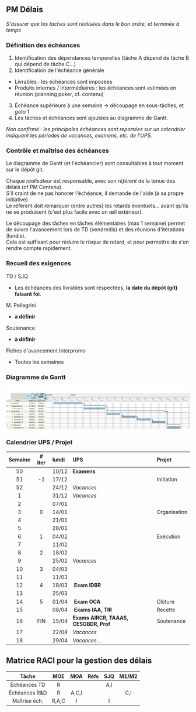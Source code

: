 

## PM Délais

*S'assurer que les taches sont réalisées dans le bon ordre, et terminée à temps*

### Définition des échéances

1. Identification des dépendances temporelles (tâche A dépend de tâche B qui dépend de tâche C...)
2. Identification de l'échéance générale
  - Livrables : les échéances sont imposées
  - Produits internes / intermédiaires : les échéances sont estimées en réunion (planning poker, cf. contenu)
3. Échéance supérieure à une semaine -> découpage en sous-tâches, et *goto 1*
4. Les tâches et échéances sont ajoutées au diagramme de Gantt.

*Non confirmé : les principales échéances sont reportées sur un calendrier indiquant les périodes de vacances, examens, etc. de l'UPS.*


### Contrôle et maîtrise des échéances

Le diagramme de Gantt (et l'échéancier) sont consultables à tout moment sur le dépôt git.

Chaque *réalisateur* est responsable, avec son *référent* de la tenue des délais (cf PM Contenu).  
S'il craint de ne pas honorer l'échéance, il demande de l'aide (à sa propre initiative)  
Le référent doit remarquer (entre autres) les retards éventuels... avant qu'ils ne se produisent (c'est plus facile avec un œil extérieur).

Le découpage des tâches en tâches élémentaires (max 1 semaine) permet de suivre l'avancement lors de TD (vendredis) et des réunions d'itérations (lundis).  
Cela est suffisant pour réduire le risque de retard, et pour permettre de s'en rendre compte rapidement.



### Recueil des exigences

TD / SJQ

- Les échéances des livrables sont respectées, **la date du dépôt (git) faisant foi**.

M. Pellegrini

- **à définir**

Soutenance

- **à définir**

Fiches d'avancement Interpromo

- Toutes les semaines



### Diagramme de Gantt

![Gantt Diagram](images/ganttdiagram.png)


### Calendrier UPS / Projet

| Semaine | # iter | lundi | UPS                                   | Projet         |
| :-----: | :----: | :---- | :------------------------------------ | :------------- |
| 50      |        | 10/12 | **Examens**                           |                |
| 51      | -1     | 17/12 |                                       | Initiation     |
| 52      |        | 24/12 | *Vacances*                            |                |
| 1       |        | 31/12 | *Vacances*                            |                |
| 2       |        | 07/01 |                                       |                |
| 3       | 0      | 14/01 |                                       | Organisation   |
| 4       |        | 21/01 |                                       |                |
| 5       |        | 28/01 |                                       |                |
| 6       | 1      | 04/02 |                                       | Exécution      |
| 7       |        | 11/02 |                                       |                |
| 8       | 2      | 18/02 |                                       |                |
| 9       |        | 25/02 | *Vacances*                            |                |
| 10      | 3      | 04/03 |                                       |                |
| 11      |        | 11/03 |                                       |                |
| 12      | 4      | 18/03 | **Exam IDBR**                         |                |
| 13      |        | 25/03 |                                       |                |
| 14      | 5      | 01/04 | **Exam OCA**                          | Clôture        |
| 15      |        | 08/04 | **Exams IAA, TIR**                    | Recette        |
| 16      | FIN    | 15/04 | **Exams AIRCR, TAAAS, CESGBDR, Prof** | Soutenance     |
| 17      |        | 22/04 | *Vacances*                            |                |
| 18      |        | 29/04 | *Vacances* ...                        |                |


## Matrice RACI pour la gestion des délais

| Tâche		| MOE   | MOA   | Réfs  | SJQ   | M1/M2 |
| :-----------: | :---: | :---: | :---: | :---: | :---: |
| Échéances TD	| R	| 	|	| A,I	|	|
| Échéances R&D	| R	| A,C,I	|  	| 	| C,I	|
| Maîtrise éch.	| R,A,C | I	|	| I	|	|

